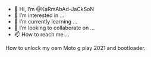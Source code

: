 - 👋 Hi, I’m @KaRmAbAd-JaCkSoN
- 👀 I’m interested in ...
- 🌱 I’m currently learning ...
- 💞️ I’m looking to collaborate on ...
- 📫 How to reach me ...

<!---
KaRmAbAd-JaCkSoN/KaRmAbAd-JaCkSoN is a ✨ special ✨ repository because its `README.md` (this file) appears on your GitHub profile.
You can click the Preview link to take a look at your changes.
--->
How to unlock my oem Moto g play 2021 and bootloader. 
